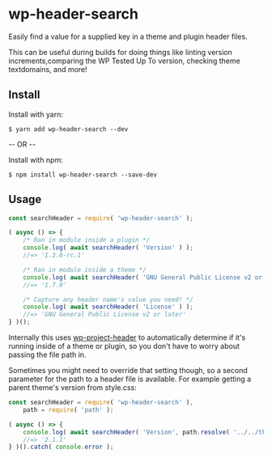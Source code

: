 # wp-header-search
Easily find a value for a supplied key in a theme and plugin header files.

This can be useful during builds for doing things like linting version increments,comparing the WP Tested Up To version, checking theme textdomains, and more!

## Install

Install with yarn:

```
$ yarn add wp-header-search --dev
```

-- OR --

Install with npm:

```
$ npm install wp-header-search --save-dev
```

## Usage

```js
const searchHeader = require( 'wp-header-search' );

( async () => {
	/* Ran in module inside a plugin */
	console.log( await searchHeader( 'Version' ) );
	//=> '1.3.0-rc.1'

	/* Ran in module inside a theme */
	console.log( await searchHeader( 'GNU General Public License v2 or later' ) );
	//=> '1.7.0'

	/* Capture any header name's value you need! */
	console.log( await searchHeader( 'License' ) );
	//=> 'GNU General Public License v2 or later'
} )();
```

Internally this uses [wp-project-header](https://github.com/timelsass/wp-project-header) to automatically determine if it's running inside of a theme or plugin, so you don't have to worry about passing the file path in.

Sometimes you might need to override that setting though, so a second parameter for the path to a header file is available.  For example getting a parent theme's version from style.css:

```js
const searchHeader = require( 'wp-header-search' ),
	path = require( 'path' );

( async () => {
	console.log( await searchHeader( 'Version', path.resolve( '../../themes/parent-theme/style.css' ) ) );
	//=> '2.1.1'
} )().catch( console.error );
```
